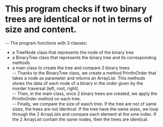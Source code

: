 # This program checks if two binary trees are identical or not in terms of size and content.
-- The program functions with 3 classes:
   - a TreeNode class that represents the node of the binary tree
   - a BinaryTree class that represents the binary tree and its corresponding methods
   - a main class to create the tree and compare 2 binary trees
<br> -- Thanks to the BinaryTree class, we create a method PrintInOrder that takes a node as parameter and returns an ArrayList. This methods stores the data of each node of a binary in the order given by the inorder traversal (left, root, right).
<br> -- Then, in the main class, once 2 binary trees are created, we apply the PrintInOrder method on each tree.
<br> -- Finally, we compare the size of eaxch tree. If the tree are not of same sizes, the trees are not identical. If the tree have the same sizes, we loop through the 2 ArrayLists and compare each element at the sme index. If the 2 ArrayList contain the same nodes, then the trees are identical.
